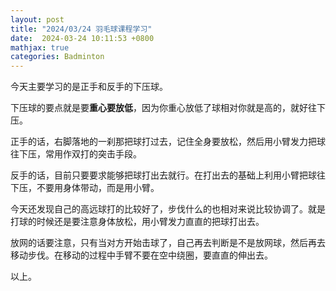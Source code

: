 ```yaml
---
layout: post
title: "2024/03/24 羽毛球课程学习"
date:  2024-03-24 10:11:53 +0800
mathjax: true
categories: Badminton
---
```


今天主要学习的是正手和反手的下压球。

下压球的要点就是要**重心要放低**，因为你重心放低了球相对你就是高的，就好往下压。

正手的话，右脚落地的一刹那把球打过去，记住全身要放松，然后用小臂发力把球往下压，常用作双打的突击手段。

反手的话，目前只要要求能够把球打出去就行。在打出去的基础上利用小臂把球往下压，不要用身体带动，而是用小臂。

今天还发现自己的高远球打的比较好了，步伐什么的也相对来说比较协调了。就是打球的时候还是要注意身体放松，用小臂发力直直的把球打出去。

放网的话要注意，只有当对方开始击球了，自己再去判断是不是放网球，然后再去移动步伐。在移动的过程中手臂不要在空中绕圈，要直直的伸出去。

以上。
